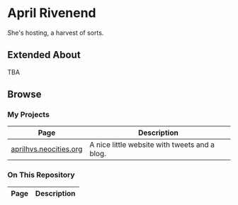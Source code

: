 # April Rivenend
She's hosting, a harvest of sorts.

## Extended About
<!-- TODO write this fucking shit again because a single mouse keypress fucked everything up -->

TBA

## Browse
### My Projects
| Page | Description |
| --- | --- |
| [aprilhvs.neocities.org](https://github.com/HarvestSorts/neocities) | A nice little website with tweets and a blog. |

### On This Repository
| Page | Description |
| --- | --- |
